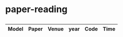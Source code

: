 # paper-reading
## 
| Model | Paper | Venue | year | Code | Time |
| :-----: | :-----: | :------: | :------: | :------: | :-----: |

